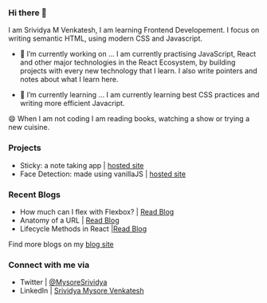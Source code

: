 ### Hi there 👋

I am Srividya M Venkatesh, I am learning Frontend Developement. I focus on writing semantic HTML, using modern CSS and Javascript.

- 🔭 I’m currently working on ...
I am currently practising JavaScript, React and other major technologies in the React Ecosystem, by building projects with every new technology that I learn. I also write pointers and notes about what I learn here.

- 🌱 I’m currently learning ...
I am currently learning best CSS practices and writing more efficient Javacript.

😄 When I am not coding I am reading books, watching a show or trying a new cuisine.

### Projects
- Sticky: a note taking app  | [hosted site](https://github.com/srivcodes/notes)
- Face Detection: made using vanillaJS | [hosted site](https://detectyourface.netlify.app)

### Recent Blogs
- How much can I flex with Flexbox? | [Read Blog](https://hashnode.com/post/how-much-can-i-flex-with-flexbox-cknxjntqt09j9ews1412c93qo)
- Anatomy of a URL | [Read Blog](https://hashnode.com/post/anatomy-of-a-url-cktjju1c102cqmls14f50awi0)
- Lifecycle Methods in React |[Read Blog](https://hashnode.com/post/lifecycle-methods-in-react-ckt0emthj08bl54s1cyww1ic7)

Find more blogs on my [blog site](https://sounds-interesting.netlify.app/#)

### Connect with me via
- Twitter   | [@MysoreSrividya](https://twitter.com/MysoreSrividya)
- LinkedIn  | [Srividya Mysore Venkatesh](https://www.linkedin.com/in/srividya-mysore-venkatesh-1a5326200/)

<!--
**srivcodes/srivcodes** is a ✨ _special_ ✨ repository because its `README.md` (this file) appears on your GitHub profile.

Here are some ideas to get you started:

- 🔭 I’m currently working on ...
- 🌱 I’m currently learning ...
- 👯 I’m looking to collaborate on ...
- 🤔 I’m looking for help with ...
- 💬 Ask me about ...
- 📫 How to reach me: ...
- 😄 Pronouns: ...
- ⚡ Fun fact: ...
-->

